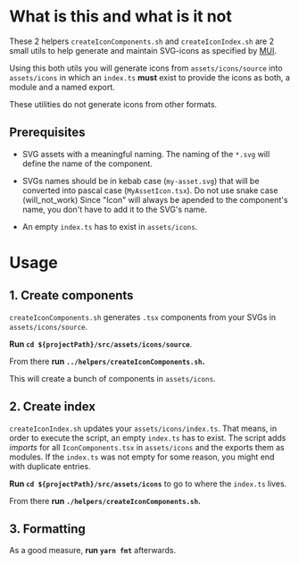 <!--
SPDX-FileCopyrightText: OpenTalk GmbH <mail@opentalk.eu>

SPDX-License-Identifier: EUPL-1.2
-->

# What is this and what is it not

These 2 helpers `createIconComponents.sh` and `createIconIndex.sh` are 2 small utils to help generate and maintain SVG-icons as specified by [MUI](https://mui.com/components/icons/#svgicon).

Using this both utils you will generate icons from `assets/icons/source` into `assets/icons` in which an `index.ts` **must** exist to provide the icons as both, a module and a named export.

These utilities do not generate icons from other formats.

## Prerequisites

- SVG assets with a meaningful naming. The naming of the `*.svg` will define the name of the component.

- SVGs names should be in kebab case (`my-asset.svg`) that will be converted into pascal case (`MyAssetIcon.tsx`). Do not use snake case (will_not_work) Since "Icon" will always be apended to the component's name, you don't have to add it to the SVG's name.

- An empty `index.ts` has to exist in `assets/icons`.

# Usage

## 1. Create components

`createIconComponents.sh` generates `.tsx` components from your SVGs in `assets/icons/source`.

**Run `cd ${projectPath}/src/assets/icons/source`**.

From there **run `../helpers/createIconComponents.sh`.**

This will create a bunch of components in `assets/icons`.

## 2. Create index

`createIconIndex.sh` updates your `assets/icons/index.ts`. That means, in order to execute the script, an empty `index.ts` has to exist. The script adds _imports_ for all `IconComponents.tsx` in `assets/icons` and the exports them as modules. If the `index.ts` was not empty for some reason, you might end with duplicate entries.

**Run `cd ${projectPath}/src/assets/icons`** to go to where the `index.ts` lives.

From there **run `./helpers/createIconComponents.sh`.**

## 3. Formatting

As a good measure, **run `yarn fmt`** afterwards.
